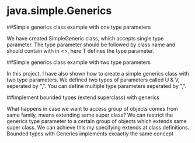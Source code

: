 # java.simple.Generics

##Simple generics class example with one type parameters

We have created SimpleGeneric class, which accepts single type parameter. The type parameter should be followed by class name and should contain with in <>, here T defines the type parameter. 

##Simple generics class example with two type parameters

In this project, I have also shown how to create a simple generics class with two type parameters. We defined two types of parameters called U & V, seperated by ",". You can define multiple type parameters seperated by ",".

##Implement bounded types (extend superclass) with generics 

What happens in case we want to access group of objects comes from same family, means extending same super class? We can restrict the generics type parameter to a certain group of objects which extends same super class. We can achieve this my specifying extends <super-class> at class definitions. Bounded types with Generics implements excactly the same concept
